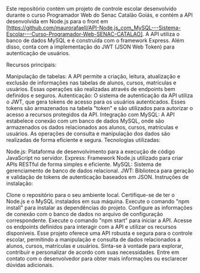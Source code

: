 Este repositório contém um projeto de controle escolar desenvolvido durante o curso Programador Web do Senac Catalão Goiás, e contém a API desenvolvida em Node.js para o front em [https://github.com/maurorafaell/API-Node.js_com_MySQL---Sistema-Escolar---Curso-Programador-Web-SENAC-CATALAO]. A API utiliza o banco de dados MySQL e é construída com o framework Express. Além disso, conta com a implementação do JWT (JSON Web Token) para autenticação de usuários.

Recursos principais:

Manipulação de tabelas: A API permite a criação, leitura, atualização e exclusão de informações nas tabelas de alunos, cursos, matrículas e usuários. Essas operações são realizadas através de endpoints bem definidos e seguros. Autenticação: O sistema de autenticação da API utiliza o JWT, que gera tokens de acesso para os usuários autenticados. Esses tokens são armazenados na tabela "token" e são utilizados para autorizar o acesso a recursos protegidos da API. Integração com MySQL: A API estabelece conexão com um banco de dados MySQL, onde são armazenados os dados relacionados aos alunos, cursos, matrículas e usuários. As operações de consulta e manipulação dos dados são realizadas de forma eficiente e segura. Tecnologias utilizadas:

Node.js: Plataforma de desenvolvimento para a execução de código JavaScript no servidor. Express: Framework Node.js utilizado para criar APIs RESTful de forma simples e eficiente. MySQL: Sistema de gerenciamento de banco de dados relacional. JWT: Biblioteca para geração e validação de tokens de autenticação baseados em JSON. Instruções de instalação:

Clone o repositório para o seu ambiente local. Certifique-se de ter o Node.js e o MySQL instalados em sua máquina. Execute o comando "npm install" para instalar as dependências do projeto. Configure as informações de conexão com o banco de dados no arquivo de configuração correspondente. Execute o comando "npm start" para iniciar a API. Acesse os endpoints definidos para interagir com a API e utilizar os recursos disponíveis. Esse projeto oferece uma API robusta e segura para o controle escolar, permitindo a manipulação e consulta de dados relacionados a alunos, cursos, matrículas e usuários. Sinta-se à vontade para explorar, contribuir e personalizar de acordo com suas necessidades. Entre em contato com o desenvolvedor para obter mais informações ou esclarecer dúvidas adicionais.
